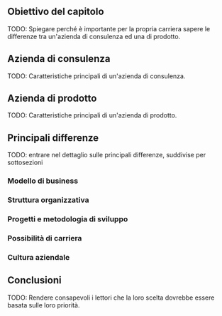 ## Obiettivo del capitolo

TODO: Spiegare perché è importante per la propria carriera sapere le differenze tra un'azienda di consulenza ed una di prodotto.

## Azienda di consulenza

TODO: Caratteristiche principali di un'azienda di consulenza.

## Azienda di prodotto

TODO: Caratteristiche principali di un'azienda di prodotto.

## Principali differenze

TODO: entrare nel dettaglio sulle principali differenze, suddivise per sottosezioni

### Modello di business

### Struttura organizzativa

### Progetti e metodologia di sviluppo

### Possibilità di carriera

### Cultura aziendale

## Conclusioni

TODO: Rendere consapevoli i lettori che la loro scelta dovrebbe essere basata sulle loro priorità.
